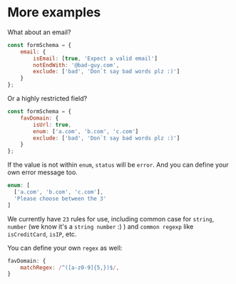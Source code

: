 # More examples

What about an email?

```javascript
const formSchema = {
    email: {
        isEmail: [true, 'Expect a valid email']
        notEndWith: '@bad-guy.com',
        exclude: ['bad', 'Don`t say bad words plz :)']
    }
};
```

Or a highly restricted field?

```javascript
const formSchema = {
    favDomain: {
        isUrl: true,
        enum: ['a.com', 'b.com', 'c.com']
        exclude: ['bad', 'Don`t say bad words plz :)']
    }
};
```

If the value is not within `enum`, `status` will be `error`. And you can define your own error message too.

```javascript
enum: [
  ['a.com', 'b.com', 'c.com'],
  'Please choose between the 3'
]
```

We currently have `23` rules for use, including common case for `string`, `number` (we know it's a `string number` :) ) and `common regexp` like `isCreditCard`, `isIP`, etc.

You can define your own `regex` as well:

```javascript
favDomain: {
    matchRegex: /^([a-z0-9]{5,})$/,
}
```
